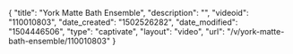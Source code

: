 {
    "title": "York Matte Bath Ensemble",
    "description": "",
    "videoid": "110010803",
    "date_created": "1502526282",
    "date_modified": "1504446506",
    "type": "captivate",
    "layout": "video",
    "url": "\/v\/york-matte-bath-ensemble\/110010803"
}